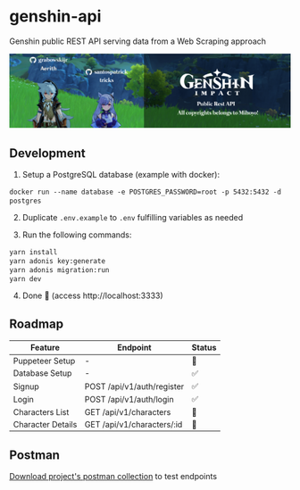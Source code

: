 # genshin-api
Genshin public REST API serving data from a Web Scraping approach

![Aerith & tricks at Genshin Impact world giving welcome for contributors!](docs/readme.png)

## Development

1. Setup a PostgreSQL database (example with docker):
```
docker run --name database -e POSTGRES_PASSWORD=root -p 5432:5432 -d postgres
```

2. Duplicate `.env.example` to `.env` fulfilling variables as needed

3. Run the following commands:
```
yarn install
yarn adonis key:generate
yarn adonis migration:run
yarn dev
```

4. Done 🎉 (access http://localhost:3333)

## Roadmap

| Feature              | Endpoint                   | Status          |
|----------------------|----------------------------|-----------------|
| Puppeteer Setup      | -                          | :no_entry_sign: |
| Database Setup       | -                          | :white_check_mark: |
| Signup               | POST /api/v1/auth/register | :white_check_mark: |
| Login                | POST /api/v1/auth/login    | :white_check_mark: |
| Characters List      | GET /api/v1/characters     | :no_entry_sign: |
| Character Details    | GET /api/v1/characters/:id | :no_entry_sign: |

## Postman

[Download project's postman collection](https://raw.githubusercontent.com/santospatrick/genshin-api/adonis/postman/Genshin.postman_collection.json) to test endpoints
